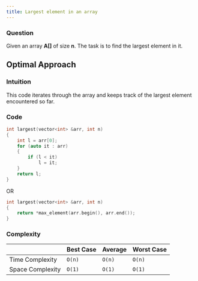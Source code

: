 ```yaml
---
title: Largest element in an array
---
```


### Question

Given an array **A\[]** of size **n**. The task is to find the largest element in it.

## Optimal Approach

### Intuition

This code iterates through the array and keeps track of the largest element encountered so far.

### Code

```cpp \[Largest]
int largest(vector<int> &arr, int n)
{
	int l = arr[0];
	for (auto it : arr)
	{
		if (l < it)
			l = it;
	}
	return l;
}
```

OR

```cpp \[Largest]
int largest(vector<int> &arr, int n)
{
	return *max_element(arr.begin(), arr.end());
}
```

### Complexity

|                  | Best Case | Average | Worst Case |
| ---------------- | --------- | ------- | ---------- |
| Time Complexity  | `O(n)`    | `O(n)`  | `O(n)`     |
| Space Complexity | `O(1)`    | `O(1)`  | `O(1)`     |
